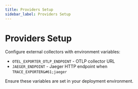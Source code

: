 ```yaml
---
title: Providers Setup
sidebar_label: Providers Setup
---
```


# Providers Setup

Configure external collectors with environment variables:

- `OTEL_EXPORTER_OTLP_ENDPOINT` - OTLP collector URL
- `JAEGER_ENDPOINT` - Jaeger HTTP endpoint when `TRACE_EXPORTER&#61;jaeger`

Ensure these variables are set in your deployment environment.
